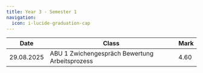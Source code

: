 ```yaml
---
title: Year 3 - Semester 1
navigation:
  icon: i-lucide-graduation-cap
---
```


| Date        | Class                                                            | Mark |
| ----------- | ---------------------------------------------------------------- | ---- |
| 29.08.2025  | ABU 1 Zwichengespräch Bewertung Arbeitsprozess                   | 4.60 |
